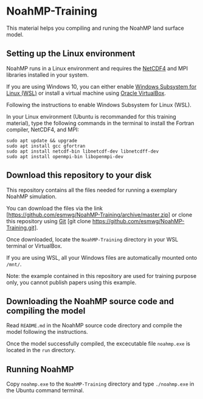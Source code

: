 # NoahMP-Training

This material helps you compiling and runing the NoahMP land surface model.

## Setting up the Linux environment

NoahMP runs in a Linux environment and requires the [NetCDF4](https://www.unidata.ucar.edu/software/netcdf/) and MPI libraries installed in your system.

If you are using Windows 10, you can either enable [Windows Subsystem for Linux (WSL)](https://docs.microsoft.com/en-us/windows/wsl/about) or install a virtual machine using [Oracle VirtualBox](https://www.virtualbox.org).

Following the instructions to enable Windows Subsystem for Linux (WSL). 

In your Linux environment (Ubuntu is recommanded for this training material), type the following commands in the terminal to install the Fortran compiler, NetCDF4, and MPI:
```
sudo apt update && upgrade
sudo apt install gcc gfortran
sudo apt install netcdf-bin libnetcdf-dev libnetcdff-dev
sudo apt install openmpi-bin libopenmpi-dev
```

## Download this repository to your disk

This repository contains all the files needed for running a exemplary NoahMP simulation.

You can download the files via the link [https://github.com/esmwg/NoahMP-Training/archive/master.zip] or clone this repository using [Git](https://git-scm.com/) [git clone https://github.com/esmwg/NoahMP-Training.git].

Once downloaded, locate the `NoahMP-Training` directory in your WSL terminal or VirtualBox.

If you are using WSL, all your Windows files are automatically mounted onto `/mnt/`.

Note: the example contained in this repository are used for training purpose only, you cannot publish papers using this example.

## Downloading the NoahMP source code and compiling the model

Read `README.md` in the NoahMP source code directory and compile the model following the instructions.

Once the model successfully compiled, the excecutable file `noahmp.exe` is located in the `run` directory.


## Running NoahMP

Copy `noahmp.exe` to the `NoahMP-Training` directory and type `./noahmp.exe` in the Ubuntu command terminal.
